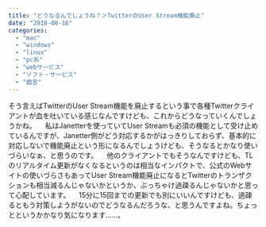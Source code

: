 ```yaml
---
title: "どうなるんでしょうね？＞TwitterのUser Stream機能廃止"
date: "2018-08-16"
categories: 
  - "mac"
  - "windows"
  - "linux"
  - "pc系"
  - "webサービス"
  - "ソフト・サービス"
  - "戯言"
---
```


そう言えばTwitterのUser Stream機能を廃止するという事で各種Twitterクライアントが血を吐いている感じなんですけども、これからどうなっていくんでしょうかね。 　私はJanetterを使っていてUser Streamも必須の機能として受け止めているんですが、Janetter側がどう対応するかがはっきりしておらず、基本的に対応しないで機能廃止という形になるんでしょうけども、そうなるとかなり使いづらいなぁ、と思うのです。 　他のクライアントでもそうなんですけども、TLのリアルタイム更新がなくなるというのは相当なインパクトで、公式のWebサイトの使いづらさもあってUser Stream機能廃止になるとTwitterのトランザクションも相当減るんじゃないかというか、ぶっちゃけ過疎るんじゃないかと思って心配しています。 　15分に15回までの更新でも別にいいんですけども、過疎るともう対策しようがないのでどうなるんだろうな、と思うんですよね。ちょっとというかかなり気になります……。
